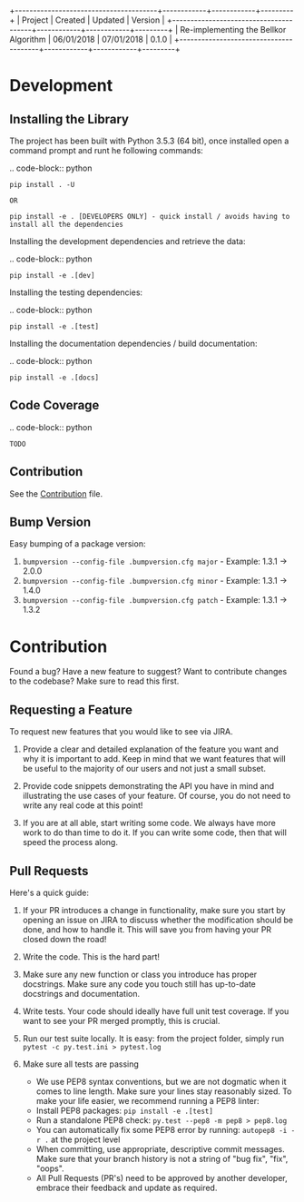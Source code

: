 
+---------------------------------------+------------+------------+---------+
| Project                               | Created    | Updated    | Version |
+---------------------------------------+------------+------------+---------+
| Re-implementing the Bellkor Algorithm | 06/01/2018 | 07/01/2018 | 0.1.0   |
+---------------------------------------+------------+------------+---------+

Development
===========

Installing the Library
----------------------

The project has been built with Python 3.5.3 (64 bit), once installed open a command prompt and runt he following commands:

.. code-block:: python

    pip install . -U 

    OR

    pip install -e . [DEVELOPERS ONLY] - quick install / avoids having to install all the dependencies


Installing the development dependencies and retrieve the data:

.. code-block:: python
    
    pip install -e .[dev]


Installing the testing dependencies:

.. code-block:: python

    pip install -e .[test]

Installing the documentation dependencies / build documentation:

.. code-block:: python

    pip install -e .[docs]

Code Coverage
-------------

.. code-block:: python
    
    TODO

Contribution
------------

See the [Contribution](CONTRIBUTING.md) file.

Bump Version
------------

Easy bumping of a package version:

1.  ``` bumpversion --config-file .bumpversion.cfg major ``` - Example: 1.3.1 -> 2.0.0
2.  ``` bumpversion --config-file .bumpversion.cfg minor ``` - Example: 1.3.1 -> 1.4.0
3.  ``` bumpversion --config-file .bumpversion.cfg patch ``` - Example: 1.3.1 -> 1.3.2

Contribution
============

Found a bug? Have a new feature to suggest? Want to contribute changes to the codebase? Make sure to read this first.

Requesting a Feature
--------------------

To request new features that you would like to see via JIRA.

1.  Provide a clear and detailed explanation of the feature you want and why it is important to add. Keep in mind that we want features that will be useful to the majority of our users and not just a small subset.

2.  Provide code snippets demonstrating the API you have in mind and illustrating the use cases of your feature. Of course, you do not need to write any real code at this point!

3.  If you are at all able, start writing some code. We always have more work to do than time to do it. If you can write some code, then that will speed the process along.

Pull Requests
-------------

Here's a quick guide:

1.  If your PR introduces a change in functionality, make sure you start by opening an issue on JIRA to discuss whether the modification should be done, and how to handle it. This will save you from having your PR closed down the road!

2.  Write the code. This is the hard part!

3.  Make sure any new function or class you introduce has proper docstrings. Make sure any code you touch still has up-to-date docstrings and documentation.

4.  Write tests. Your code should ideally have full unit test coverage. If you want to see your PR merged promptly, this is crucial.

5.  Run our test suite locally. It is easy: from the project folder, simply run ```pytest -c py.test.ini > pytest.log```

6.  Make sure all tests are passing

    *   We use PEP8 syntax conventions, but we are not dogmatic when it comes to line length. Make sure your lines stay reasonably sized. To make your life easier, we recommend running a PEP8 linter:
    *   Install PEP8 packages: ```pip install -e .[test]```
    *   Run a standalone PEP8 check: ```py.test --pep8 -m pep8 > pep8.log```
    *   You can automatically fix some PEP8 error by running: ```autopep8 -i -r .``` at the project level
    *   When committing, use appropriate, descriptive commit messages. Make sure that your branch history is not a string of "bug fix", "fix", "oops".
    *   All Pull Requests (PR's) need to be approved by another developer, embrace their feedback and update as required.

